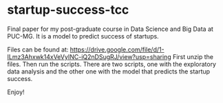 # startup-success-tcc
Final paper for my post-graduate course in Data Science and Big Data at PUC-MG. It is a model to predict success of startups.

Files can be found at: https://drive.google.com/file/d/1-ILmz3Ahxwk14xVeVyINC-iQ2nDSugRJ/view?usp=sharing
First unzip the files. Then run the scripts.
There are two scripts, one with the exploratory data analysis and the other one with the model that predicts the startup success.

Enjoy!
